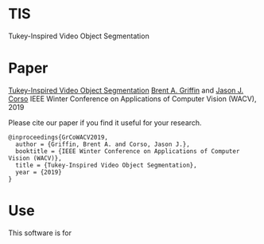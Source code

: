 # TIS
Tukey-Inspired Video Object Segmentation

# Paper
[Tukey-Inspired Video Object Segmentation](https://www.google.com "ArXiV Paper")
[Brent A. Griffin](www.griffb.com) and [Jason J. Corso](http://web.eecs.umich.edu/~jjcorso/)
IEEE Winter Conference on Applications of Computer Vision (WACV), 2019

Please cite our paper if you find it useful for your research.
```
@inproceedings{GrCoWACV2019,
  author = {Griffin, Brent A. and Corso, Jason J.},
  booktitle = {IEEE Winter Conference on Applications of Computer Vision (WACV)},
  title = {Tukey-Inspired Video Object Segmentation},
  year = {2019}
}
```


# Use
This software is for 